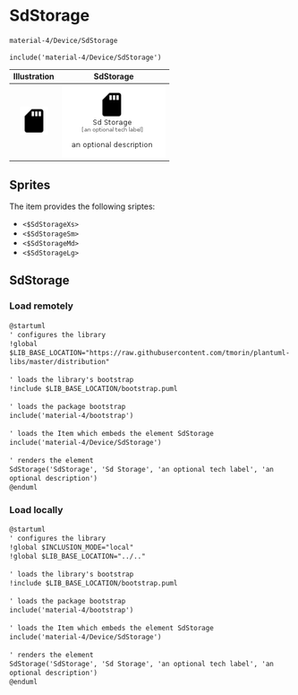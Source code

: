 # SdStorage


```text
material-4/Device/SdStorage
```

```text
include('material-4/Device/SdStorage')
```



| Illustration | SdStorage |
| :---: | :---: |
| ![illustration for Illustration](../../material-4/Device/SdStorage.png) | ![illustration for SdStorage](../../material-4/Device/SdStorage.Local.png) |



## Sprites
The item provides the following sriptes:

- `<$SdStorageXs>`
- `<$SdStorageSm>`
- `<$SdStorageMd>`
- `<$SdStorageLg>`





## SdStorage

### Load remotely
```plantuml
@startuml
' configures the library
!global $LIB_BASE_LOCATION="https://raw.githubusercontent.com/tmorin/plantuml-libs/master/distribution"

' loads the library's bootstrap
!include $LIB_BASE_LOCATION/bootstrap.puml

' loads the package bootstrap
include('material-4/bootstrap')

' loads the Item which embeds the element SdStorage
include('material-4/Device/SdStorage')

' renders the element
SdStorage('SdStorage', 'Sd Storage', 'an optional tech label', 'an optional description')
@enduml
```

### Load locally
```plantuml
@startuml
' configures the library
!global $INCLUSION_MODE="local"
!global $LIB_BASE_LOCATION="../.."

' loads the library's bootstrap
!include $LIB_BASE_LOCATION/bootstrap.puml

' loads the package bootstrap
include('material-4/bootstrap')

' loads the Item which embeds the element SdStorage
include('material-4/Device/SdStorage')

' renders the element
SdStorage('SdStorage', 'Sd Storage', 'an optional tech label', 'an optional description')
@enduml
```


